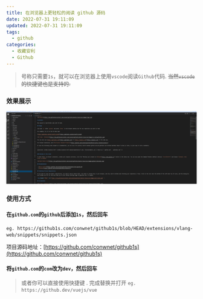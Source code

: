 ```yaml
---
title: 在浏览器上更轻松的阅读 github 源码
date: 2022-07-31 19:11:09
updated: 2022-07-31 19:11:09
tags:
  - github
categories:
  - 收藏安利
  - Github
---
```


> 号称只需要`1s`，就可以在浏览器上使用`vscode`阅读`Github`代码. ~~当然`vscode`的快捷键也是支持的.~~

### 效果展示

[![github-code-read-p1](/images/posts/github-code-read/p1.png)](/images/posts/github-code-read/p1.png)

<!-- more -->

### 使用方式

#### 在`github.com`的`github`后添加`1s`，然后回车

`eg. https://github1s.com/conwnet/github1s/blob/HEAD/extensions/vlang-web/snippets/snippets.json`

项目源码地址：[https://github.com/conwnet/github1s](https://github.com/conwnet/github1s)

#### 将`github.com`的`com`改为`dev`，然后回车

> 或者你可以直接使用快捷键 . 完成替换并打开 `eg. https://github.dev/vuejs/vue`
